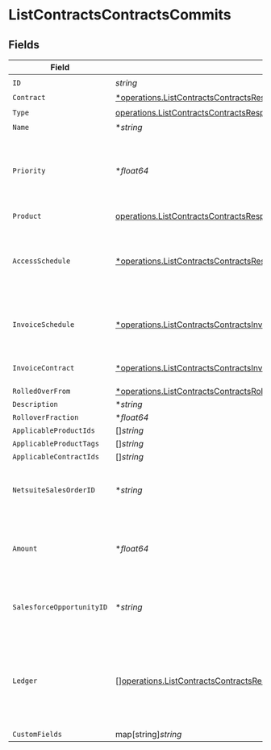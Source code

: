 # ListContractsContractsCommits


## Fields

| Field                                                                                                                                                                            | Type                                                                                                                                                                             | Required                                                                                                                                                                         | Description                                                                                                                                                                      |
| -------------------------------------------------------------------------------------------------------------------------------------------------------------------------------- | -------------------------------------------------------------------------------------------------------------------------------------------------------------------------------- | -------------------------------------------------------------------------------------------------------------------------------------------------------------------------------- | -------------------------------------------------------------------------------------------------------------------------------------------------------------------------------- |
| `ID`                                                                                                                                                                             | *string*                                                                                                                                                                         | :heavy_check_mark:                                                                                                                                                               | N/A                                                                                                                                                                              |
| `Contract`                                                                                                                                                                       | [*operations.ListContractsContractsResponseContract](../../models/operations/listcontractscontractsresponsecontract.md)                                                          | :heavy_minus_sign:                                                                                                                                                               | N/A                                                                                                                                                                              |
| `Type`                                                                                                                                                                           | [operations.ListContractsContractsResponse200ApplicationJSONType](../../models/operations/listcontractscontractsresponse200applicationjsontype.md)                               | :heavy_check_mark:                                                                                                                                                               | N/A                                                                                                                                                                              |
| `Name`                                                                                                                                                                           | **string*                                                                                                                                                                        | :heavy_minus_sign:                                                                                                                                                               | N/A                                                                                                                                                                              |
| `Priority`                                                                                                                                                                       | **float64*                                                                                                                                                                       | :heavy_minus_sign:                                                                                                                                                               | If multiple credits or commits are applicable, the one with the lower priority will apply first.                                                                                 |
| `Product`                                                                                                                                                                        | [operations.ListContractsContractsResponse200ApplicationJSONResponseBodyProduct](../../models/operations/listcontractscontractsresponse200applicationjsonresponsebodyproduct.md) | :heavy_check_mark:                                                                                                                                                               | N/A                                                                                                                                                                              |
| `AccessSchedule`                                                                                                                                                                 | [*operations.ListContractsContractsResponseAccessSchedule](../../models/operations/listcontractscontractsresponseaccessschedule.md)                                              | :heavy_minus_sign:                                                                                                                                                               | The schedule that the customer will gain access to the credits purposed with this commit.                                                                                        |
| `InvoiceSchedule`                                                                                                                                                                | [*operations.ListContractsContractsInvoiceSchedule](../../models/operations/listcontractscontractsinvoiceschedule.md)                                                            | :heavy_minus_sign:                                                                                                                                                               | The schedule that the customer will be invoiced for this commit.                                                                                                                 |
| `InvoiceContract`                                                                                                                                                                | [*operations.ListContractsContractsInvoiceContract](../../models/operations/listcontractscontractsinvoicecontract.md)                                                            | :heavy_minus_sign:                                                                                                                                                               | The contract that this commit will be billed on.                                                                                                                                 |
| `RolledOverFrom`                                                                                                                                                                 | [*operations.ListContractsContractsRolledOverFrom](../../models/operations/listcontractscontractsrolledoverfrom.md)                                                              | :heavy_minus_sign:                                                                                                                                                               | N/A                                                                                                                                                                              |
| `Description`                                                                                                                                                                    | **string*                                                                                                                                                                        | :heavy_minus_sign:                                                                                                                                                               | N/A                                                                                                                                                                              |
| `RolloverFraction`                                                                                                                                                               | **float64*                                                                                                                                                                       | :heavy_minus_sign:                                                                                                                                                               | N/A                                                                                                                                                                              |
| `ApplicableProductIds`                                                                                                                                                           | []*string*                                                                                                                                                                       | :heavy_minus_sign:                                                                                                                                                               | N/A                                                                                                                                                                              |
| `ApplicableProductTags`                                                                                                                                                          | []*string*                                                                                                                                                                       | :heavy_minus_sign:                                                                                                                                                               | N/A                                                                                                                                                                              |
| `ApplicableContractIds`                                                                                                                                                          | []*string*                                                                                                                                                                       | :heavy_minus_sign:                                                                                                                                                               | N/A                                                                                                                                                                              |
| `NetsuiteSalesOrderID`                                                                                                                                                           | **string*                                                                                                                                                                        | :heavy_minus_sign:                                                                                                                                                               | This field's availability is dependent on your client's configuration.                                                                                                           |
| `Amount`                                                                                                                                                                         | **float64*                                                                                                                                                                       | :heavy_minus_sign:                                                                                                                                                               | (DEPRECATED) Use access_schedule + invoice_schedule instead.                                                                                                                     |
| `SalesforceOpportunityID`                                                                                                                                                        | **string*                                                                                                                                                                        | :heavy_minus_sign:                                                                                                                                                               | This field's availability is dependent on your client's configuration.                                                                                                           |
| `Ledger`                                                                                                                                                                         | [][operations.ListContractsContractsResponseLedger](../../models/operations/listcontractscontractsresponseledger.md)                                                             | :heavy_minus_sign:                                                                                                                                                               | A list of ordered events that impact the balance of a commit. For example, an invoice deduction or a rollover.                                                                   |
| `CustomFields`                                                                                                                                                                   | map[string]*string*                                                                                                                                                              | :heavy_minus_sign:                                                                                                                                                               | N/A                                                                                                                                                                              |